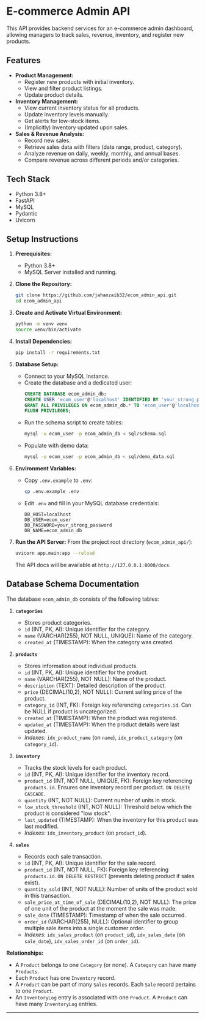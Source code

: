 # E-commerce Admin API

This API provides backend services for an e-commerce admin dashboard, allowing managers to track sales, revenue, inventory, and register new products.

## Features

*   **Product Management:**
    *   Register new products with initial inventory.
    *   View and filter product listings.
    *   Update product details.
*   **Inventory Management:**
    *   View current inventory status for all products.
    *   Update inventory levels manually.
    *   Get alerts for low-stock items.
    *   (Implicitly) Inventory updated upon sales.
*   **Sales & Revenue Analysis:**
    *   Record new sales.
    *   Retrieve sales data with filters (date range, product, category).
    *   Analyze revenue on daily, weekly, monthly, and annual bases.
    *   Compare revenue across different periods and/or categories.

## Tech Stack

*   Python 3.8+
*   FastAPI
*   MySQL
*   Pydantic
*   Uvicorn

## Setup Instructions

1.  **Prerequisites:**
    *   Python 3.8+
    *   MySQL Server installed and running.

2.  **Clone the Repository:**
    ```bash
    git clone https://github.com/jahanzaib32/ecom_admin_api.git
    cd ecom_admin_api
    ```

3.  **Create and Activate Virtual Environment:**
    ```bash
    python -m venv venv
    source venv/bin/activate
    ```

4.  **Install Dependencies:**
    ```bash
    pip install -r requirements.txt 
    ```

5.  **Database Setup:**
    *   Connect to your MySQL instance.
    *   Create the database and a dedicated user:
        ```sql
        CREATE DATABASE ecom_admin_db;
        CREATE USER 'ecom_user'@'localhost' IDENTIFIED BY 'your_strong_password'; -- Choose a strong password
        GRANT ALL PRIVILEGES ON ecom_admin_db.* TO 'ecom_user'@'localhost';
        FLUSH PRIVILEGES;
        ```
    *   Run the schema script to create tables:
        ```bash
        mysql -u ecom_user -p ecom_admin_db < sql/schema.sql 
        ```
    *   Populate with demo data:
        ```bash
        mysql -u ecom_user -p ecom_admin_db < sql/demo_data.sql
        ```

6.  **Environment Variables:**
    *   Copy `.env.example` to `.env`:
        ```bash
        cp .env.example .env
        ```
    *   Edit `.env` and fill in your MySQL database credentials:
        ```
        DB_HOST=localhost
        DB_USER=ecom_user
        DB_PASSWORD=your_strong_password
        DB_NAME=ecom_admin_db
        ```

7.  **Run the API Server:**
    From the project root directory (`ecom_admin_api/`):
    ```bash
    uvicorn app.main:app --reload
    ```
    The API docs will be available at `http://127.0.0.1:8000/docs`.

## Database Schema Documentation

The database `ecom_admin_db` consists of the following tables:

1.  **`categories`**
    *   Stores product categories.
    *   `id` (INT, PK, AI): Unique identifier for the category.
    *   `name` (VARCHAR(255), NOT NULL, UNIQUE): Name of the category.
    *   `created_at` (TIMESTAMP): When the category was created.

2.  **`products`**
    *   Stores information about individual products.
    *   `id` (INT, PK, AI): Unique identifier for the product.
    *   `name` (VARCHAR(255), NOT NULL): Name of the product.
    *   `description` (TEXT): Detailed description of the product.
    *   `price` (DECIMAL(10,2), NOT NULL): Current selling price of the product.
    *   `category_id` (INT, FK): Foreign key referencing `categories.id`. Can be NULL if product is uncategorized.
    *   `created_at` (TIMESTAMP): When the product was registered.
    *   `updated_at` (TIMESTAMP): When the product details were last updated.
    *   *Indexes:* `idx_product_name` (on `name`), `idx_product_category` (on `category_id`).

3.  **`inventory`**
    *   Tracks the stock levels for each product.
    *   `id` (INT, PK, AI): Unique identifier for the inventory record.
    *   `product_id` (INT, NOT NULL, UNIQUE, FK): Foreign key referencing `products.id`. Ensures one inventory record per product. `ON DELETE CASCADE`.
    *   `quantity` (INT, NOT NULL): Current number of units in stock.
    *   `low_stock_threshold` (INT, NOT NULL): Threshold below which the product is considered "low stock".
    *   `last_updated` (TIMESTAMP): When the inventory for this product was last modified.
    *   *Indexes:* `idx_inventory_product` (on `product_id`).

4.  **`sales`**
    *   Records each sale transaction.
    *   `id` (INT, PK, AI): Unique identifier for the sale record.
    *   `product_id` (INT, NOT NULL, FK): Foreign key referencing `products.id`. `ON DELETE RESTRICT` (prevents deleting product if sales exist).
    *   `quantity_sold` (INT, NOT NULL): Number of units of the product sold in this transaction.
    *   `sale_price_at_time_of_sale` (DECIMAL(10,2), NOT NULL): The price of one unit of the product at the moment the sale was made.
    *   `sale_date` (TIMESTAMP): Timestamp of when the sale occurred.
    *   `order_id` (VARCHAR(255), NULL): Optional identifier to group multiple sale items into a single customer order.
    *   *Indexes:* `idx_sales_product` (on `product_id`), `idx_sales_date` (on `sale_date`), `idx_sales_order_id` (on `order_id`).


**Relationships:**
*   A `Product` belongs to one `Category` (or none). A `Category` can have many `Products`.
*   Each `Product` has one `Inventory` record.
*   A `Product` can be part of many `Sales` records. Each `Sale` record pertains to one `Product`.
*   An `InventoryLog` entry is associated with one `Product`. A `Product` can have many `InventoryLog` entries.

---